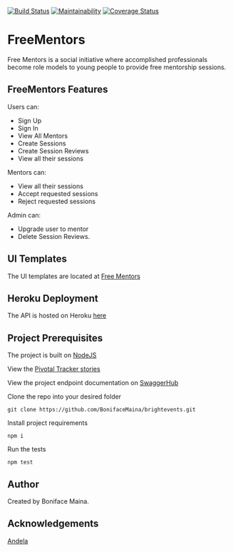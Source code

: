 
[![Build Status](https://travis-ci.org/BonifaceMaina/freementors.svg?branch=ft-api-admin-delete-session-review-168022022)](https://travis-ci.org/BonifaceMaina/freementors)
[![Maintainability](https://api.codeclimate.com/v1/badges/79c528f6c6dd6e23b15b/maintainability)](https://codeclimate.com/github/BonifaceMaina/freementors/maintainability)
[![Coverage Status](https://coveralls.io/repos/github/BonifaceMaina/freementors/badge.svg?branch=ft-api-signup-168022030)](https://coveralls.io/github/BonifaceMaina/freementors?branch=ft-api-signup-168022030)

# FreeMentors
Free Mentors is a social initiative where accomplished professionals become role models to young people to provide free mentorship sessions.

## FreeMentors Features
Users can:
- Sign Up
- Sign In
- View All Mentors
- Create Sessions
- Create Session Reviews
- View all their sessions

Mentors can:
- View all their sessions
- Accept requested sessions
- Reject requested sessions

Admin can:
- Upgrade user to mentor
- Delete Session Reviews.

## UI Templates 
The UI templates are located at [Free Mentors](https://bonifacemaina.github.io/freementors/UI/)

## Heroku Deployment
The API is hosted on Heroku [here](https://freementorsapi.herokuapp.com/)

## Project Prerequisites 
The project is built on [NodeJS](https://nodejs.org/en/)

View the [Pivotal Tracker stories](https://www.pivotaltracker.com/n/projects/2381456)

View the project endpoint documentation on [SwaggerHub](https://app.swaggerhub.com/apis/Personal969/freementorsAPI/1.0.0#/)

Clone the repo into your desired folder

``` 
git clone https://github.com/BonifaceMaina/brightevents.git
```

Install project requirements

```
npm i
```

Run the tests

```
npm test
```

## Author
Created by Boniface Maina.

## Acknowledgements
[Andela](https://andela.com/)

